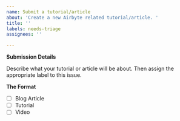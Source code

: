 ```yaml
---
name: Submit a tutorial/article
about: 'Create a new Airbyte related tutorial/article. '
title: ''
labels: needs-triage
assignees: ''

---
```


**Submission Details**

Describe what your tutorial or article will be about. Then assign the appropriate label to this issue.

**The Format**

- [ ] Blog Article
- [ ] Tutorial
- [ ] Video